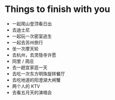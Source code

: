 # Things to finish with you

- 一起爬山登顶看日出
- 去迪士尼
- 一起玩一次密室逃生
- 一起去苏州旅行
- 坐一次摩天轮
- 去杭州，去灵隐寺许愿
- 同里 / 周庄
- 去一趟宜家逛一天
- 去吃一次东方明珠旋转餐厅
- 去吃地道的阳澄湖大闸蟹
- 两个人的 KTV
- 去看五月天的演唱会